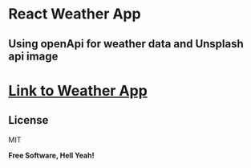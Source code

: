 # React Weather App

## Using openApi for weather data and Unsplash api image

# [Link to Weather App ](https://react-weather-app-screen.netlify.app/)

## License

MIT

**Free Software, Hell Yeah!**

